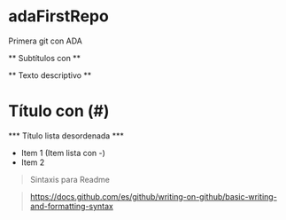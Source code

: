 # adaFirstRepo
Primera git con ADA

** Subtítulos con **

** Texto descriptivo **

# Título con (#)

*** Título lista desordenada ***
- Item 1 (Item lista con -)
- Item 2

> Sintaxis para Readme

> https://docs.github.com/es/github/writing-on-github/basic-writing-and-formatting-syntax
